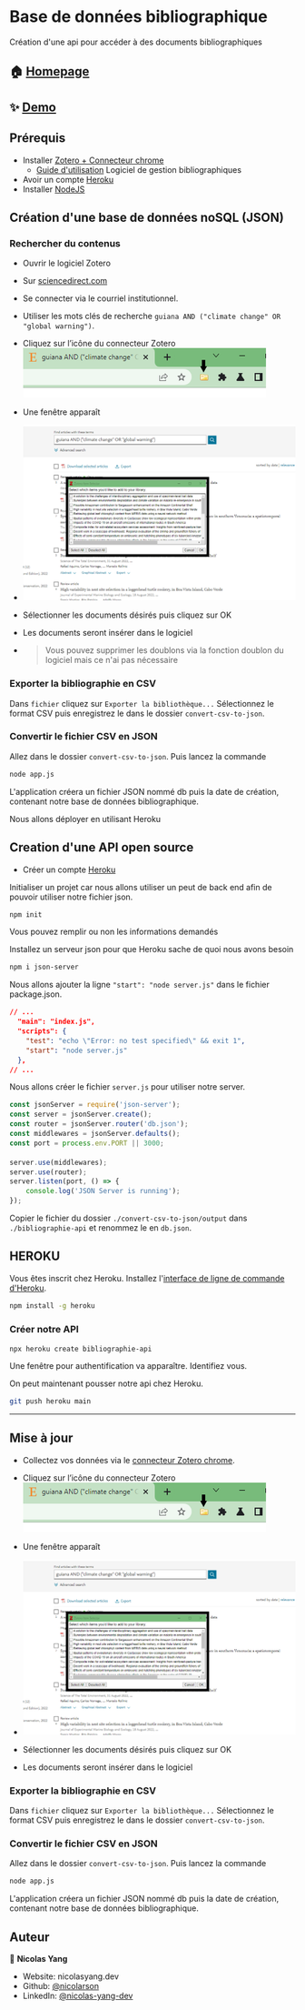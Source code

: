 # Base de données bibliographique

Création d'une api pour accéder à des documents bibliographiques

## 🏠 [Homepage](https://solamazon.com/data-base)

## ✨ [Demo](https://nicolarson.github.io/periclim/)

## Prérequis

- Installer [Zotero + Connecteur chrome](https://www.zotero.org/download/)
  - [Guide d'utilisation](https://www.zotero.org/support/quick_start_guide)
  Logiciel de gestion bibliographiques
- Avoir un compte [Heroku](https://www.heroku.com/)
- Installer [NodeJS](https://nodejs.org/fr/)
<!-- - NPM -->

## Création d'une base de données noSQL (JSON)

### Rechercher du contenus

- Ouvrir le logiciel Zotero
- Sur [sciencedirect.com](https://www.sciencedirect.com/)
- Se connecter via le courriel institutionnel.
- Utiliser les mots clés de recherche `guiana AND ("climate change" OR "global warning")`.
- Cliquez sur l’icône du connecteur Zotero
![Zotero connector icon](img/zotero-connector.png)

- Une fenêtre apparaît
- ![Fenêtre Zotero](img/zotero-connector-window.png)
- Sélectionner les documents désirés puis cliquez sur OK
- Les documents seront insérer dans le logiciel
- > Vous pouvez supprimer les doublons via la fonction doublon du logiciel mais ce n'ai pas nécessaire

### Exporter la bibliographie en CSV

Dans `fichier` cliquez sur `Exporter la bibliothèque...`
Sélectionnez le format CSV puis enregistrez le dans le dossier `convert-csv-to-json`.

### Convertir le fichier CSV en JSON

Allez dans le dossier `convert-csv-to-json`.
Puis lancez la commande

```bash
node app.js 
```

L'application créera un fichier JSON nommé db puis la date de création, contenant notre base de données bibliographique.

Nous allons déployer en utilisant Heroku

## Creation d'une API open source

- Créer un compte [Heroku](https://www.heroku.com/)

Initialiser un projet car nous allons utiliser un peut de back end afin de pouvoir utiliser notre fichier json.

```bash
npm init
```

Vous pouvez remplir ou non les informations demandés

Installez un serveur json pour que Heroku sache de quoi nous avons besoin

```bash
npm i json-server
```

Nous allons ajouter la ligne `"start": "node server.js"` dans le fichier package.json.

```json
// ...
  "main": "index.js",
  "scripts": {
    "test": "echo \"Error: no test specified\" && exit 1",
    "start": "node server.js"
  },
// ...
```

Nous allons créer le fichier `server.js` pour utiliser notre server.

```js
const jsonServer = require('json-server');
const server = jsonServer.create();
const router = jsonServer.router('db.json');
const middlewares = jsonServer.defaults();
const port = process.env.PORT || 3000;

server.use(middlewares);
server.use(router);
server.listen(port, () => {
    console.log('JSON Server is running');
});
```

Copier le fichier du dossier `./convert-csv-to-json/output` dans `./bibliographie-api` et renommez le en `db.json`.

## HEROKU

Vous êtes inscrit chez Heroku.
Installez l'[interface de ligne de commande d'Heroku](https://devcenter.heroku.com/articles/heroku-cli).

```bash
npm install -g heroku
```

### Créer notre API

```npm
npx heroku create bibliographie-api
```

Une fenêtre pour authentification va apparaître.
Identifiez vous.

On peut maintenant pousser notre api chez Heroku.

```bash
git push heroku main
```

___

## Mise à jour

- Collectez vos données via le [connecteur Zotero chrome](https://www.zotero.org/download/).
- Cliquez sur l’icône du connecteur Zotero
![Zotero connector icon](img/zotero-connector.png)

- Une fenêtre apparaît
- ![Fenêtre Zotero](img/zotero-connector-window.png)
- Sélectionner les documents désirés puis cliquez sur OK
- Les documents seront insérer dans le logiciel

### Exporter la bibliographie en CSV

Dans `fichier` cliquez sur `Exporter la bibliothèque...`
Sélectionnez le format CSV puis enregistrez le dans le dossier `convert-csv-to-json`.

### Convertir le fichier CSV en JSON

Allez dans le dossier `convert-csv-to-json`.
Puis lancez la commande

```bash
node app.js 
```

L'application créera un fichier JSON nommé db puis la date de création, contenant notre base de données bibliographique.

## Auteur

👤 **Nicolas Yang**

- Website: nicolasyang.dev
- Github: [@nicolarson](https://github.com/nicolarson)
- LinkedIn: [@nicolas-yang-dev](https://linkedin.com/in/nicolas-yang-dev)
